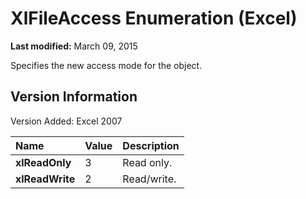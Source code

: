 
# XlFileAccess Enumeration (Excel)

 **Last modified:** March 09, 2015

Specifies the new access mode for the object.

## Version Information

Version Added: Excel 2007 



|**Name**|**Value**|**Description**|
|:-----|:-----|:-----|
| **xlReadOnly**|3|Read only.|
| **xlReadWrite**|2|Read/write.|
